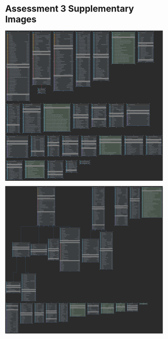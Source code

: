 # Assessment 3 Supplementary Images

![Salt n' Sepr Original UML Diagram](arch_orig.png)

![Our UML Diagram](arch_current.png)
